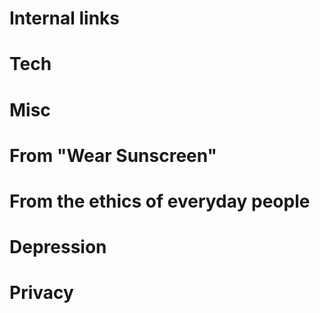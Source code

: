 # Internal links
[ethics]: /ethics "Paul Fenwick's writings on ethics and philosophy"
[pjf]: http://pjf.id.au/ "Paul Fenwick's personal website"
[pjf-pocket]: http://pjf.id.au/tech/2014/01/23/dont-read-articles--listen-to-them.html "Don't read articles, listen to them (pjf.id.au)"

# Tech
[btrfs]: http://arstechnica.com/information-technology/2014/01/bitrot-and-atomic-cows-inside-next-gen-filesystems/ "Bitrot and atomic COWs: Inside next-gen filesystems"
[pushover]: https://pushover.net/ "Pushover: Simple mobile notifications"
[snapback]: https://github.com/pjf/snapback "Snapback: Automatically backup your machine to btrfs when a disk is plugged in (GitHub)"
[bedup]: https://github.com/g2p/bedup "bedup: btrfs de-duplication"
[rsnapshot]: http://www.rsnapshot.org/ "rsnapshot: A remote filesystem snapshot utility, based on rsync"

# Misc

[anki]: http://ankisrs.net/ "Anki: Powerful, intelligent flashcards"
[spoken-wikipedia]: https://en.wikipedia.org/wiki/Wikipedia:Spoken_articles "Spoken Wikipedia"
[duolingo]: http://duolingo.com/ "Duolingo: Learn languages for free"
[coursera]: https://coursera.org/ "Coursera: Take free online classes from 80+ top universities and organisations"
[pocket]: http://getpocket.com/ "Pocket: Save for later. Put articles, videos or pretty much anything into Pocket."
[ivona]: http://ivona.com/ "IVONA: Award winning, natural text-to-speech for desktop, mobile, server and web."
[exobrain]: http://github.com/pjf/exobrain "Exobrain: A collection of agents which collect, classify, and act upon data"
[laputa]: http://en.wikipedia.org/wiki/Castle_in_the_Sky "Laputa: Castle in the Sky (Wikipedia)"
[old-pjf]: https://web.archive.org/web/20110216060633/http://www.pjf.id.au/ "pjf.id.au in 2011"
[cc-by]: https://creativecommons.org/licenses/by/3.0/ "Creative Commons Attribution 3.0 License"
[octopress]: http://octopress.org/ "Octopress: A blogging framework for hackers"
[html5up]: http://html5up.net/ "HTML5 UP! Responsive HTML5 and CSS3 Site Templates"
[jekyll]: http://jekyllrb.com/ "Jekyll: Simple, blog aware, static sites"
[ruby]: https://www.ruby-lang.org/ "Ruby Programming Language"
[github]: https://github.com/ "GitHub: Build software better, together"
[techman83]: http://techman83.me/ "techman83: Leon Wright"
[noscript]: http://noscript.net/ "NoScript: JavaScript/Java/Flash blocker for a safer Firefox experience"

# From "Wear Sunscreen"

[sunscreen]: http://www.chicagotribune.com/news/columnists/chi-schmich-sunscreen-column,0,4054576.column "Advice, like youth, probably just wasted on the young (Mary Schmich, Chicago Tribune)"
[sparkpeople]: http://sparkpeople.com/ "SparkPeople"
[utility]: http://en.wikipedia.org/wiki/Utility "Utility (Wikipedia)"

# From the ethics of everyday people

[katrina-funding]: http://www.washingtonpost.com/wp-dyn/content/article/2005/09/08/AR2005090801081.html "Congress approves $51.8 Billion for Victims (Washington Post)"
[malaria-death-toll]: http://www.telegraph.co.uk/health/healthnews/9058283/Malaria-death-toll-far-higher-than-previously-thought.html "Malaria death toll far higher than previously thought (Telegraph)"
[malaria-funding]: http://www.impatientoptimists.org/Posts/2013/12/World-Malaria-Report "World Makes Major Gains in Fight Against Malaria (Impatient Optimists)"
[reactance]: http://en.wikipedia.org/wiki/Reactance_(psychology) "Reactance (Wikipedia)"
[semmelweis-conflict]: http://en.wikipedia.org/wiki/Ignaz_Semmelweis#Conflict_with_established_medical_opinions "Ignaz Semmelweis - Conflict with established medical opinions (Wikipedia)"

# Depression

[anhedonia]: https://en.wikipedia.org/wiki/Anhedonia "Anhedonia (Wikipedia)"
[BDNF]: https://en.wikipedia.org/wiki/BDNF "Brain-derived neurotrophic factor (Wikipedia)"
[depression-letter]: http://pjf.id.au/depression/2012/11/29/i-have-depression-an-open-letter-by-paul-fenwick.html "I have depression—An open letter by Paul Fenwick"
[depression-talk]: http://pjf.id.au/talks/2013/07/24/depression-bugs-in-your-brain.html "Depression: Bugs in your brain (OSCON 2013)"
[impostor-denise]: https://www.youtube.com/watch?v=zZg9rax-ky4 "Denise Paolucci: Overcoming Impostor Syndrome (YouTube)"
[impostor-syndrome]: https://en.wikipedia.org/wiki/Impostor_syndrome "Impostor Syndrome (Wikipedia)"
[psychomotor-retardation]: https://en.wikipedia.org/wiki/Psychomotor_retardation "Psychomotor retardation (Wikipedia)"
[serotonin-syndrome]: https://en.wikipedia.org/wiki/Serotonin_syndrome "Serotonin Syndrome (Wikipedia)"

# Privacy
[addthis-optout]: http://www.addthis.com/privacy/opt-out "AddThis opt-out"
